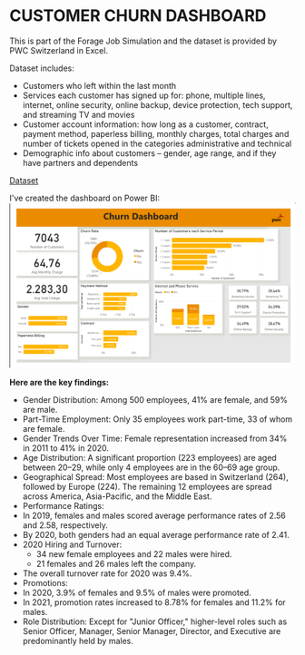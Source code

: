 # CUSTOMER CHURN DASHBOARD

This is part of the Forage Job Simulation and the dataset is provided by PWC Switzerland in Excel. 

 Dataset includes: 
- Customers who left within the last month
- Services each customer has signed up for: phone, multiple lines, internet, online security, online backup, device protection, tech
support, and streaming TV and movies
- Customer account information: how long as a customer, contract, payment method, paperless billing, monthly charges, total charges
and number of tickets opened in the categories administrative and technical
- Demographic info about customers – gender, age range, and if they have partners and dependents

 [Dataset](./02%20Churn-Dataset.xlsx)

I've created the dashboard on Power BI: 
![View png](./ChurnDashboard.png)

**Here are the key findings:**

- Gender Distribution: Among 500 employees, 41% are female, and 59% are male.
- Part-Time Employment: Only 35 employees work part-time, 33 of whom are female.
- Gender Trends Over Time: Female representation increased from 34% in 2011 to 41% in 2020.
- Age Distribution: A significant proportion (223 employees) are aged between 20–29, while only 4 employees are in the 60–69 age group.
- Geographical Spread: Most employees are based in Switzerland (264), followed by Europe (224). The remaining 12 employees are spread across America, Asia-Pacific, and the Middle East.
- Performance Ratings:
 - In 2019, females and males scored average performance rates of 2.56 and 2.58, respectively.
 - By 2020, both genders had an equal average performance rate of 2.41.
- 2020 Hiring and Turnover:
   - 34 new female employees and 22 males were hired.
   - 21 females and 26 males left the company.
- The overall turnover rate for 2020 was 9.4%.
- Promotions:
 - In 2020, 3.9% of females and 9.5% of males were promoted.
 - In 2021, promotion rates increased to 8.78% for females and 11.2% for males.
- Role Distribution: Except for "Junior Officer," higher-level roles such as Senior Officer, Manager, Senior Manager, Director, and Executive are predominantly held by males.






